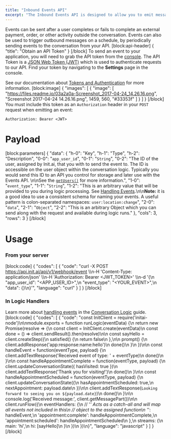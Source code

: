 ```yaml
---
title: "Inbound Events API"
excerpt: "The Inbound Events API is designed to allow you to emit messages to your conversational application from external sources."
---
```

Events can be sent after a user completes or fails to complete an external payment, order, or other activity outside the conversation. Events can also be used to trigger outbound messages on a schedule, by periodically sending events to the conversation from your API.
[block:api-header]
{
  "title": "Obtain an API Token"
}
[/block]
To send an event to your application, you will need to grab the API token from the [console](https://console.init.ai). The API Token is a [JSON Web Token (JWT)](https://jwt.io/introduction/) which is used to authenticate requests to our API. Find your token by navigating to the **Settings** page in the console.

See our documentation about [Tokens and Authentication](doc:tokens-and-authentication) for more information.
[block:image]
{
  "images": [
    {
      "image": [
        "https://files.readme.io/03a2a0a-Screenshot_2017-04-24_14.26.16.png",
        "Screenshot 2017-04-24 14.26.16.png",
        1459,
        560,
        "#33353f"
      ]
    }
  ]
}
[/block]
You must include this token as an `Authorization`  header in your `POST` request when emitting an event:

```
Authorization: Bearer <JWT>
```

# Payload
[block:parameters]
{
  "data": {
    "h-0": "Key",
    "h-1": "Type",
    "h-2": "Description",
    "0-0": "`app_user_id`",
    "0-1": "`String`",
    "0-2": "The ID of the user, assigned by Init.ai, that you with to send the event to. The ID is accessible on the user object within the conversation logic. Typically you would send this ID to an API you control for storage and later use with the Events API. \n\nSee the [`getUsers()`](node-js-sdk-client-methods#section-getusers) for more information.",
    "1-0": "`event_type`",
    "1-1": "`String`",
    "1-2": "This is an arbitrary value that will be provided to you during logic processing. See [Handling Events](doc:handling-events).\n\n**Note:** it is a good idea to use a consistent schema for naming your events. A useful pattern is colon-separated namespaces: `user:location:change`",
    "2-0": "`data`",
    "2-1": "`Object`",
    "2-2": "This is an arbitrary Object which you can send along with the request and available during logic runs."
  },
  "cols": 3,
  "rows": 3
}
[/block]
# Usage

### From your server
[block:code]
{
  "codes": [
    {
      "code": "curl -X POST https://api.init.ai/api/v1/webhook/event \\\n-H 'Content-Type: application/json' \\\n-H 'Authorization: Bearer <JWT_TOKEN>' \\\n-d '{\n  \"app_user_id\": \"<APP_USER_ID>\",\n  \"event_type\": \"<YOUR_EVENT>\",\n  \"data\": {}\n}'",
      "language": "curl"
    }
  ]
}
[/block]
### In Logic Handlers

Learn more about [handling events](doc:handling-events)  in the [Conversation Logic](doc:conversation-logic) guide.
[block:code]
{
  "codes": [
    {
      "code": "const InitClient = require('initai-node')\n\nmodule.exports = function runLogic(eventData) {\n  return new Promise(resolve => {\n    const client = InitClient.create(eventData)\n    const done = () => client.sendResult().then(resolve)\n\n    const sayHello = client.createStep({\n      satisfied() {\n        return false\n      },\n\n      prompt() {\n        client.addResponse('app:response:name:hello')\n        done()\n      }\n    })\n\n    const handleEvent = function(eventType, payload) {\n      client.addTextResponse('Received event of type: ' + eventType)\n      done()\n    }\n\n    const handleAppointmentComplete = function(eventType, payload) {\n      client.updateConversationState({ hasVisited: true })\n      client.addTextResponse('Thank you for visiting!')\n      done()\n    }\n\n    const handleAppointmentScheduled = function(eventType, payload) {\n      client.updateConversationState({\n        hasAppointmentScheduled: true,\n        nextAppointment: payload.date\n      })\n\n      client.addTextResponse(`Looking forward to seeing you on ${payload.date}`)\n      done()\n    }\n\n    console.log('Received message:', client.getMessagePart())\n\n    client.runFlow({\n      eventHandlers: {\n        // '*' Acts as a catch-all and will map all events not included in this\n        // object to the assigned function\n        '*': handleEvent,\n        'appointment:complete': handleAppointmentComplete,\n        'appointment:scheduled': handleAppointmentScheduled\n      },\n      streams: {\n        main: 'hi',\n        hi: [sayHello]\n      }\n    })\n  })\n}",
      "language": "javascript"
    }
  ]
}
[/block]